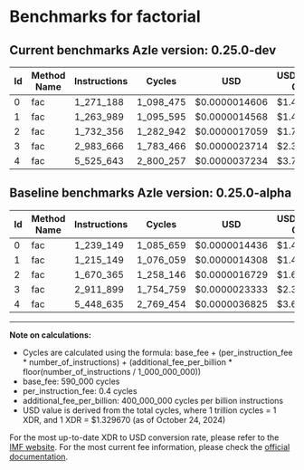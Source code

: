 # Benchmarks for factorial

## Current benchmarks Azle version: 0.25.0-dev

| Id  | Method Name | Instructions | Cycles    | USD           | USD/Million Calls | Change                           |
| --- | ----------- | ------------ | --------- | ------------- | ----------------- | -------------------------------- |
| 0   | fac         | 1_271_188    | 1_098_475 | $0.0000014606 | $1.46             | <font color="red">+32_039</font> |
| 1   | fac         | 1_263_989    | 1_095_595 | $0.0000014568 | $1.45             | <font color="red">+48_840</font> |
| 2   | fac         | 1_732_356    | 1_282_942 | $0.0000017059 | $1.70             | <font color="red">+61_991</font> |
| 3   | fac         | 2_983_666    | 1_783_466 | $0.0000023714 | $2.37             | <font color="red">+71_767</font> |
| 4   | fac         | 5_525_643    | 2_800_257 | $0.0000037234 | $3.72             | <font color="red">+77_008</font> |

## Baseline benchmarks Azle version: 0.25.0-alpha

| Id  | Method Name | Instructions | Cycles    | USD           | USD/Million Calls |
| --- | ----------- | ------------ | --------- | ------------- | ----------------- |
| 0   | fac         | 1_239_149    | 1_085_659 | $0.0000014436 | $1.44             |
| 1   | fac         | 1_215_149    | 1_076_059 | $0.0000014308 | $1.43             |
| 2   | fac         | 1_670_365    | 1_258_146 | $0.0000016729 | $1.67             |
| 3   | fac         | 2_911_899    | 1_754_759 | $0.0000023333 | $2.33             |
| 4   | fac         | 5_448_635    | 2_769_454 | $0.0000036825 | $3.68             |

---

**Note on calculations:**

- Cycles are calculated using the formula: base_fee + (per_instruction_fee \* number_of_instructions) + (additional_fee_per_billion \* floor(number_of_instructions / 1_000_000_000))
- base_fee: 590_000 cycles
- per_instruction_fee: 0.4 cycles
- additional_fee_per_billion: 400_000_000 cycles per billion instructions
- USD value is derived from the total cycles, where 1 trillion cycles = 1 XDR, and 1 XDR = $1.329670 (as of October 24, 2024)

For the most up-to-date XDR to USD conversion rate, please refer to the [IMF website](https://www.imf.org/external/np/fin/data/rms_sdrv.aspx).
For the most current fee information, please check the [official documentation](https://internetcomputer.org/docs/current/developer-docs/gas-cost#execution).
